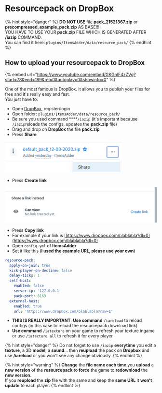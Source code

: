 # Resourcepack on DropBox

{% hint style="danger" %}
**DO NOT USE** file **pack\_21521367.zip** or **precompressed\_example\_pack.zip** AS BASE!!!!  
YOU HAVE TO USE YOUR **pack.zip** FILE WHICH IS GENERATED AFTER **/iazip** COMMAND.  
You can find it here: `plugins/ItemsAdder/data/resource_pack/`
{% endhint %}

## How to upload your resourcepack to DropBox

{% embed url="https://www.youtube.com/embed/GKGnlF4zZVg?start=78&end=189&rel=0&autoplay=0&showinfo=0" %}



One of the most famous is DropBox. It allows you to publish your files for free and it's really easy and fast.  
You just have to:

* Open [DropBox](https://dropbox.com/), register/login
* Open folder: `plugins/ItemsAdder/data/resource_pack/`
* Be sure you used command ****`/iazip` \(it's important because `/iazip`reloads the configs, updates the **pack.zip** file\)
* Drag and drop on **DropBox** the file **pack.zip**
* Press **Share**

![](../../.gitbook/assets/image%20%287%29.png)

* Press **Create link**

![](../../.gitbook/assets/image%20%282%29.png)

* Press **Copy link**
* For example if your link is [https://www.dropbox.com/blablabla?dl=0](https://www.dropbox.com/blablabla?dl=0) 
* Open `config.yml` of **ItemsAdder**
* Set it like this \(**I used the example URL, please use your own**\)

```yaml
resource-pack:
  apply-on-join: true
  kick-player-on-decline: false
  delay-ticks: 1
  self-host:
    enabled: false
    server-ip: '127.0.0.1'
    pack-port: 8163
  external-host:
    enabled: true
    url: 'https://www.dropbox.com/blablabla?raw=1'
```

* **THIS IS REALLY IMPORTANT**: **Use command** `/iareload` to reload configs \(in this case to reload the resourcepack download link\)
* **Use command** `/iatexture` on your game to refresh your texture ingame or use `/iatexture all` to refresh it for every player

{% hint style="danger" %}
Do not forget to use `/iazip` **everytime** you edit a **texture**, a 3D **model**, a **sound**... then **reupload** the pack on **Dropbox** and use **/iareload** or you won't see any change obviously.
{% endhint %}

{% hint style="warning" %}
**Change** the **file name each time** you **upload** a **new version** of the **resourcepack** to **force** the game to **redownload** the **new version**.  
If you **reupload** the **zip** file with the same and keep the **same URL** it **won't update** to each player.
{% endhint %}

